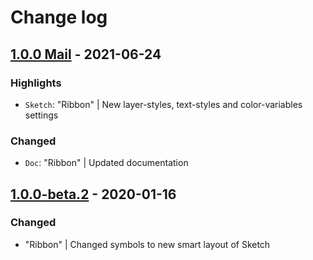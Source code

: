 # Change log

## [1.0.0 Mail](https://github.com/cake-hub/lidl-mail-sketch/tree/v1.0.0) - 2021-06-24

### Highlights

* `Sketch`: "Ribbon" | New layer-styles, text-styles and color-variables settings

### Changed

* `Doc`: "Ribbon" | Updated documentation

## [1.0.0-beta.2](https://www.secrz.de/bitbucket/projects/UXCAKE/repos/lidl-cake-ui-mail/browse?at=refs%2Ftags%2Fv1.0.0-beta.2) - 2020-01-16

### Changed

* "Ribbon" | Changed symbols to new smart layout of Sketch
